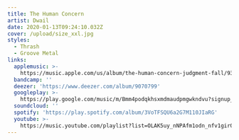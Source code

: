 ```yaml
---
title: The Human Concern
artist: Dwail
date: 2020-01-13T09:24:10.032Z
cover: /upload/size_xxl.jpg
styles:
  - Thrash
  - Groove Metal
links:
  applemusic: >-
    https://music.apple.com/us/album/the-human-concern-judgment-fall/936870234?uo=4
  bandcamp: ''
  deezer: 'https://www.deezer.com/album/9070799'
  googleplay: >-
    https://play.google.com/music/m/Bmm4podqkhsxmdmaudpmgwkndvu?signup_if_needed=1
  soundcloud: ''
  spotify: 'https://play.spotify.com/album/3VoTFSQU6a2G7M110JIaRG'
  youtube: >-
    https://music.youtube.com/playlist?list=OLAK5uy_nNPAfm1odn_nfv1gir0i-x0YHbtKTqSZ8
---
```


